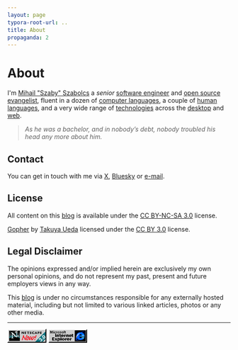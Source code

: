 ```yaml
---
layout: page
typora-root-url: ..
title: About
propaganda: 2
---
```

About
=====
I'm [Mihail "Szaby" Szabolcs](https://linkedin.com/in/mihailszabolcs) a *senior* [software engineer](https://en.wikipedia.org/wiki/Software_engineer) and [open source evangelist](https://en.wikipedia.org/wiki/Open-source_advocacy), fluent in a dozen of [computer languages](https://en.wikipedia.org/wiki/Computer_language), a couple of [human languages](https://en.wikipedia.org/wiki/Human_language), and a very wide range of [technologies](https://en.wikipedia.org/wiki/Technology) across the [desktop](https://en.wikipedia.org/wiki/Desktop_application) and [web](https://en.wikipedia.org/wiki/Web_application).

>  *As he was a bachelor, and in nobody’s debt, nobody troubled his head any more about him.*

Contact
-------
You can get in touch with me via [X](https://x.com/c0d3rguy), [Bluesky](https://bsky.app/profile/mihail.co) or [e-mail](mailto:me[at]mihail[dot]co).

License
-------
All content on this [blog](/) is available under the [CC BY-NC-SA 3.0](https://creativecommons.org/licenses/by-nc-sa/3.0/) license.

[Gopher][gopher] by [Takuya Ueda][tenntenn] licensed under the [CC BY 3.0](https://creativecommons.org/licenses/by/3.0/) license.

Legal Disclaimer
----------------
The opinions expressed and/or implied herein are exclusively my own personal opinions, and do not represent my past, present and future employers views in any way.

This [blog](/) is under no circumstances responsible for any externally hosted material, including but not limited to various linked articles, photos or any other media.

---

[![ns](/media/misc/ns.gif)][ns] [![ie](/media/misc/ie.gif)][ie]

[gopher]: https://github.com/golang-samples/gopher-vector
[tenntenn]: https://x.com/tenntenn
[ns]: https://en.wikipedia.org/wiki/Netscape
[ie]: https://en.wikipedia.org/wiki/Internet_Explorer
